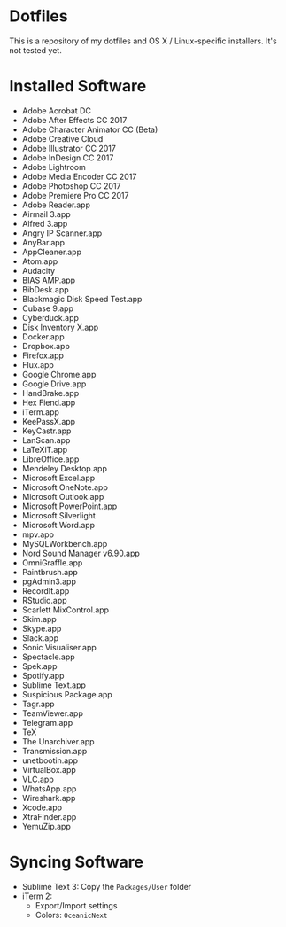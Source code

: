 # Dotfiles

This is a repository of my dotfiles and OS X / Linux-specific installers.
It's not tested yet.

# Installed Software

- Adobe Acrobat DC
- Adobe After Effects CC 2017
- Adobe Character Animator CC (Beta)
- Adobe Creative Cloud
- Adobe Illustrator CC 2017
- Adobe InDesign CC 2017
- Adobe Lightroom
- Adobe Media Encoder CC 2017
- Adobe Photoshop CC 2017
- Adobe Premiere Pro CC 2017
- Adobe Reader.app
- Airmail 3.app
- Alfred 3.app
- Angry IP Scanner.app
- AnyBar.app
- AppCleaner.app
- Atom.app
- Audacity
- BIAS AMP.app
- BibDesk.app
- Blackmagic Disk Speed Test.app
- Cubase 9.app
- Cyberduck.app
- Disk Inventory X.app
- Docker.app
- Dropbox.app
- Firefox.app
- Flux.app
- Google Chrome.app
- Google Drive.app
- HandBrake.app
- Hex Fiend.app
- iTerm.app
- KeePassX.app
- KeyCastr.app
- LanScan.app
- LaTeXiT.app
- LibreOffice.app
- Mendeley Desktop.app
- Microsoft Excel.app
- Microsoft OneNote.app
- Microsoft Outlook.app
- Microsoft PowerPoint.app
- Microsoft Silverlight
- Microsoft Word.app
- mpv.app
- MySQLWorkbench.app
- Nord Sound Manager v6.90.app
- OmniGraffle.app
- Paintbrush.app
- pgAdmin3.app
- RecordIt.app
- RStudio.app
- Scarlett MixControl.app
- Skim.app
- Skype.app
- Slack.app
- Sonic Visualiser.app
- Spectacle.app
- Spek.app
- Spotify.app
- Sublime Text.app
- Suspicious Package.app
- Tagr.app
- TeamViewer.app
- Telegram.app
- TeX
- The Unarchiver.app
- Transmission.app
- unetbootin.app
- VirtualBox.app
- VLC.app
- WhatsApp.app
- Wireshark.app
- Xcode.app
- XtraFinder.app
- YemuZip.app

# Syncing Software

* Sublime Text 3: Copy the `Packages/User` folder
* iTerm 2:
  * Export/Import settings
  * Colors: `OceanicNext`